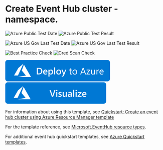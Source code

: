# Create Event Hub cluster - namespace.

![Azure Public Test Date](https://azurequickstartsservice.blob.core.windows.net/badges/quickstarts/microsoft.eventhub/eventhubs-create-cluster-namespace/PublicLastTestDate.svg)
![Azure Public Test Result](https://azurequickstartsservice.blob.core.windows.net/badges/quickstarts/microsoft.eventhub/eventhubs-create-cluster-namespace/PublicDeployment.svg)

![Azure US Gov Last Test Date](https://azurequickstartsservice.blob.core.windows.net/badges/quickstarts/microsoft.eventhub/eventhubs-create-cluster-namespace/FairfaxLastTestDate.svg)
![Azure US Gov Last Test Result](https://azurequickstartsservice.blob.core.windows.net/badges/quickstarts/microsoft.eventhub/eventhubs-create-cluster-namespace/FairfaxDeployment.svg)

![Best Practice Check](https://azurequickstartsservice.blob.core.windows.net/badges/quickstarts/microsoft.eventhub/eventhubs-create-cluster-namespace/BestPracticeResult.svg)
![Cred Scan Check](https://azurequickstartsservice.blob.core.windows.net/badges/quickstarts/microsoft.eventhub/eventhubs-create-cluster-namespace/CredScanResult.svg)

[![Deploy To Azure](https://raw.githubusercontent.com/Azure/azure-quickstart-templates/master/1-CONTRIBUTION-GUIDE/images/deploytoazure.svg?sanitize=true)](https://portal.azure.com/#create/Microsoft.Template/uri/https%3A%2F%2Fraw.githubusercontent.com%2FAzure%2Fazure-quickstart-templates%2Fmaster%2Fquickstarts%2Fmicrosoft.eventhub%2Feventhubs-create-cluster-namespace%2Fazuredeploy.json)  [![Visualize](https://raw.githubusercontent.com/Azure/azure-quickstart-templates/master/1-CONTRIBUTION-GUIDE/images/visualizebutton.svg?sanitize=true)](http://armviz.io/#/?load=https%3A%2F%2Fraw.githubusercontent.com%2FAzure%2Fazure-quickstart-templates%2Fmaster%2Fquickstarts%2Fmicrosoft.eventhub%2Feventhubs-create-cluster-namespace%2Fazuredeploy.json)

For information about using this template, see [Quickstart: Create an event hub cluster using Azure Resource Manager template](http://azure.microsoft.com/documentation/articles/event-hubs-resource-manager-namespace-event-hub/)

For the template reference, see [Microsoft.EventHub resource types](https://docs.microsoft.com/azure/templates/microsoft.eventhub/allversions).

For additional event hub quickstart templates, see [Azure Quickstart templates](https://azure.microsoft.com/resources/templates/?resourceType=Microsoft.Eventhub&pageNumber=1&sort=Popular).


